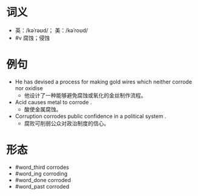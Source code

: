# 词义
- 英：/kəˈrəʊd/； 美：/kəˈroʊd/
- #v 腐蚀；侵蚀
# 例句
- He has devised a process for making gold wires which neither corrode nor oxidise
	- 他设计了一种能够避免腐蚀或氧化的金丝制作流程。
- Acid causes metal to corrode .
	- 酸使金属腐蚀。
- Corruption corrodes public confidence in a political system .
	- 腐败可削弱公众对政治制度的信心。
# 形态
- #word_third corrodes
- #word_ing corroding
- #word_done corroded
- #word_past corroded
